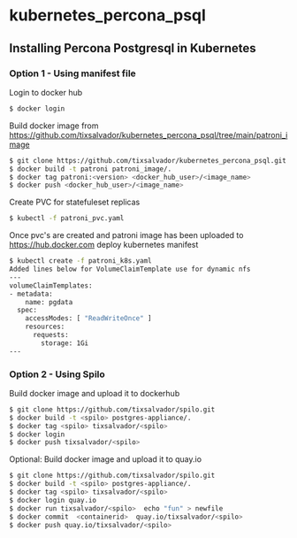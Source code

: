 # kubernetes_percona_psql
## Installing Percona Postgresql in Kubernetes
### Option 1 - Using manifest file
Login to docker hub
```sh
$ docker login
```
Build docker image from https://github.com/tixsalvador/kubernetes_percona_psql/tree/main/patroni_image
```sh
$ git clone https://github.com/tixsalvador/kubernetes_percona_psql.git
$ docker build -t patroni patroni_image/.
$ docker tag patroni:<version> <docker_hub_user>/<image_name>
$ docker push <docker_hub_user>/<image_name>
```
Create PVC for statefuleset replicas
```sh
$ kubectl -f patroni_pvc.yaml
```
Once pvc's are created and patroni image has been uploaded to https://hub.docker.com deploy kubernetes manifest
```sh
$ kubectl create -f patroni_k8s.yaml
Added lines below for VolumeClaimTemplate use for dynamic nfs
---
volumeClaimTemplates:
- metadata:
    name: pgdata
  spec:
    accessModes: [ "ReadWriteOnce" ]
    resources:
      requests:
        storage: 1Gi
---
```
### Option 2 - Using Spilo
Build docker image and upload it to dockerhub
```sh
$ git clone https://github.com/tixsalvador/spilo.git
$ docker build -t <spilo> postgres-appliance/.
$ docker tag <spilo> tixsalvador/<spilo>
$ docker login
$ docker push tixsalvador/<spilo>
```
Optional: Build docker image and upload it to quay.io
```sh
$ git clone https://github.com/tixsalvador/spilo.git
$ docker build -t <spilo> postgres-appliance/.
$ docker tag <spilo> tixsalvador/<spilo>
$ docker login quay.io
$ docker run tixsalvador/<spilo>  echo "fun" > newfile
$ docker commit  <containerid>  quay.io/tixsalvador/<spilo>
$ docker push quay.io/tixsalvador/<spilo>
```
